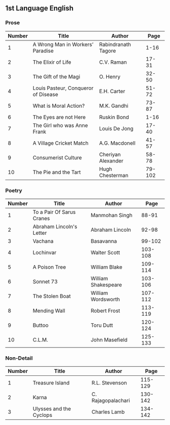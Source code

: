 ## 1st Language English
### Prose
|Number|Title|Author|Page|
|-|-|-|-|
|1|A Wrong Man in Workers’ Paradise|Rabindranath Tagore| 1-16|
|2|The Elixir of Life| C.V. Raman |17-31|
|3| The Gift of the Magi| O. Henry |32-50|
|4|Louis Pasteur, Conqueror of Disease|E.H. Carter| 51-72
|5|What is Moral Action?|M.K. Gandhi| 73-87|
|6| The Eyes are not Here| Ruskin Bond| 1-16
|7| The Girl who was Anne Frank|Louis De Jong| 17-40
|8| A Village Cricket Match|A.G. Macdonell| 41-57
|9| Consumerist Culture|Cheriyan Alexander| 58-78
|10| The Pie and the Tart|Hugh Chesterman| 79-102

### Poetry
|Number|Title|Author|Page|
|-|-|-|-|
|1|To a Pair Of Sarus Cranes|Manmohan Singh| 88-91
|2| Abraham Lincoln's Letter| Abraham Lincoln| 92-98
|3| Vachana | Basavanna | 99-102
|4| Lochinvar | Walter Scott| 103-108
|5| A Poison Tree| William Blake| 109-114
|6| Sonnet 73|William Shakespeare| 103-106
|7| The Stolen Boat|William Wordsworth| 107-112
|8| Mending Wall|Robert Frost| 113-119
|9| Buttoo|Toru Dutt| 120-124
|10| C.L.M. |John Masefield |125-133

### Non-Detail
|Number|Title|Author|Page|
|-|-|-|-|
|1| Treasure Island| R.L. Stevenson| 115-129
|2| Karna | C. Rajagopalachari |130-142
|3| Ulysses and the Cyclops|Charles Lamb |134-142
